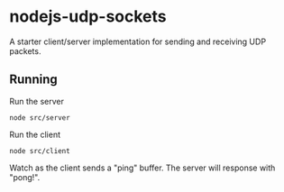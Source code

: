 # nodejs-udp-sockets
A starter client/server implementation for sending and receiving UDP packets.

## Running

Run the server

```
node src/server
```

Run the client

```
node src/client
```

Watch as the client sends a "ping" buffer. The server will response with "pong!".
